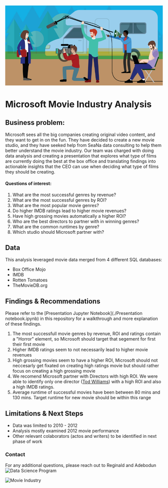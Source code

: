 ![Movie Industry](Images/Microsoft_movie.jpg)

# Microsoft Movie Industry Analysis

## Business problem:

Microsoft sees all the big companies creating original video content, and they want to get in on the fun. They have decided to create a new movie studio, and they have seeked help from SeaNa data consulting to help them better understand the movie industry. Our team was charged with doing data analysis and creating a presentation that explores what type of films are currently doing the best at the box office and translating findings into actionable insights that the CEO can use when deciding what type of films they should be creating.

#### Questions of interest:

1. What are the most successful genres by revenue?
2. What are the most successful genres by ROI?
3. What are the most popular movie genres?
4. Do higher IMDB ratings lead to higher movie revenues?
5. Have high grossing movies automatically a higher ROI?
6. Who are the best directors to partner with in winning genres?
7. What are the common runtimes by genre?
8. Which studio should Microsoft partner with?

## Data

This analysis leveraged movie data merged from 4 different SQL databases:
* Box Office Mojo
* IMDB
* Rotten Tomatoes
* TheMovieDB.org


## Findings & Recommendations

Please refer to the [Presentation Jupyter Notebook](./Presentation notebook.ipynb) in this repository for a walkthrough and more explanation of these findings.

 1. The most successfull movie genres by revenue, ROI and ratings contain a "Horror" element, so Microsoft should target that segement for first their first movie
 2. Higher IMDB ratings seem to not necessarily lead to higher movie revenues
 3. High grossing movies seem to have a higher ROI, Microsoft should not neccesarly get fixated on creating high ratings movie but should rather focus on creating a high grossing movie
 4. We recomend Microsoft partner with Directors with high ROI. We were able to identify only one director ([Tod Williams](https://www.imdb.com/name/nm0931095/)) with a high ROI and also a high IMDB ratings.
 5. Average runtime of successful movies have been between 80 mins and 130 mins. Target runtime for new movie should be within this range
 

## Limitations & Next Steps

- Data was limited to 2010 - 2012
- Analysis mostly examined 2012 movie performance
- Other relevant colaborators (actos and writers) to be identified in next phase of work


### Contact

For any additional questions, please reach out to Reginald and Adebodun  ![Data Science Program](https://miro.medium.com/max/4080/1*U3WRRwLx3zeDkHmIVGLJdw.gif)


![Movie Industry](https://cloudblogs.microsoft.com/industry-blog/wp-content/uploads/2017/07/17300_MSFT_CDSACustomerStoryMiBBlog_embedded1_r1_v3.jpg)
